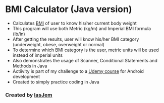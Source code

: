 # BMI Calculator (Java version)
* Calculates [BMI](https://www.thecalculatorsite.com/articles/health/bmi-formula-for-bmi-calculations.php) of user to know his/her current body weight
* This program will use both Metric (kg/m) and Imperial BMI formula (lb/in)
* After getting the results, user will know his/her BMI category (underweight, obese, overweight or normal)
* To determine which BMI category is the user, metric units will be used instead of imperial units
* Also demonstrates the usage of Scanner, Conditional Statements and Methods in Java
* Actiivity is part of my challenge to a [Udemy course](https://www.udemy.com/android-app-development-with-java) for Android development
* Created to simply practice coding in Java 

### Created by [IasJem](https://github.com/iasjem)